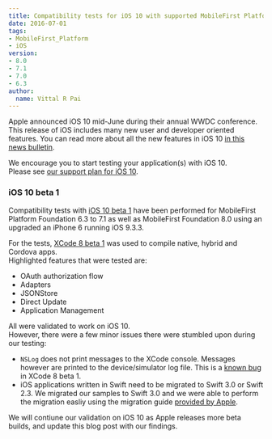```yaml
---
title: Compatibility tests for iOS 10 with supported MobileFirst Platform Foundation releases
date: 2016-07-01
tags:
- MobileFirst_Platform
- iOS
version:
- 8.0
- 7.1
- 7.0
- 6.3
author:
  name: Vittal R Pai
---
```

Apple announced iOS 10 mid-June during their annual WWDC conference. This release of iOS includes many new user and developer oriented features. You can read more about all the new features in iOS 10 [in this news bulletin](http://www.apple.com/newsroom/2016/06/apple-previews-ios-10-biggest-ios-release-ever.html).

We encourage you to start testing your application(s) with iOS 10.  
Please see [our support plan for iOS 10]({{site.baseurl}}/blog/2016/06/05/support-plan-for-ios-10/).

### iOS 10 beta 1

Compatibility tests with [iOS 10 beta 1](https://developer.apple.com/download) have been performed for MobileFirst Platform Foundation 6.3 to 7.1 as well as MobileFirst Foundation 8.0 using an upgraded an iPhone 6 running iOS 9.3.3.

For the tests, [XCode 8 beta 1](https://developer.apple.com/download) was used to compile native, hybrid and Cordova apps.  
Highlighted features that were tested are: 

* OAuth authorization flow
* Adapters
* JSONStore
* Direct Update
* Application Management

All were validated to work on iOS 10.  
However, there were a few minor issues there were stumbled upon during our testing:

* `NSLog` does not print messages to the XCode console. Messages however are printed to the device/simulator log file. This is a [known bug](http://adcdownload.apple.com/WWDC_2016/Xcode_8_beta/Release_Notes_for_Xcode_8_beta.pdf) in XCode 8 beta 1.
* iOS applications written in Swift need to be migrated to Swift 3.0 or Swift 2.3. We migrated our samples to Swift 3.0 and we were able to perform the migration easliy using the migration guide [provided by Apple](https://swift.org/migration-guide).

We will contiune our validation on iOS 10 as Apple releases more beta builds, and update this blog post with our findings.
